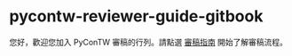 # pycontw-reviewer-guide-gitbook

您好，歡迎您加入 PyConTW 審稿的行列。請點選 [審稿指南](https://chairco.github.io/pycontw-reviewer-guide-gitbook/reviewer-guide.html) 開始了解審稿流程。
